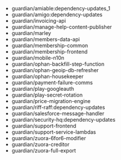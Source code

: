 - guardian/amiable:dependency-updates_1
- guardian/amigo:dependency-updates
- guardian/invoicing-api
- guardian/manage-help-content-publisher
- guardian/marley
- guardian/members-data-api
- guardian/membership-common
- guardian/membership-frontend
- guardian/mobile-n10n
- guardian/ophan-backfill-step-function
- guardian/ophan-geoip-db-refresher
- guardian/ophan-housekeeper
- guardian/payment-failure-comms
- guardian/play-googleauth
- guardian/play-secret-rotation
- guardian/price-migration-engine
- guardian/riff-raff:dependency-updates
- guardian/salesforce-message-handler
- guardian/security-hq:dependency-updates
- guardian/support-frontend
- guardian/support-service-lambdas
- guardian/zuora-6for6-modifier
- guardian/zuora-creditor
- guardian/zuora-full-export

